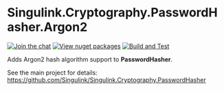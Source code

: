 # Singulink.Cryptography.PasswordHasher.Argon2

[![Join the chat](https://badges.gitter.im/Singulink/community.svg)](https://gitter.im/Singulink/community?utm_source=badge&utm_medium=badge&utm_campaign=pr-badge&utm_content=badge)
[![View nuget packages](https://img.shields.io/nuget/v/Singulink.Cryptography.PasswordHasher.Argon2.svg)](https://www.nuget.org/packages/Singulink.Cryptography.PasswordHasher.Argon2/)
[![Build and Test](https://github.com/Singulink/Singulink.Cryptography.PasswordHasher.Argon2/workflows/build%20and%20test/badge.svg)](https://github.com/Singulink/Singulink.Cryptography.PasswordHasher.Argon2/actions?query=workflow%3A%22build+and+test%22)

Adds Argon2 hash algorithm support to **PasswordHasher**.

See the main project for details: https://github.com/Singulink/Singulink.Cryptography.PasswordHasher